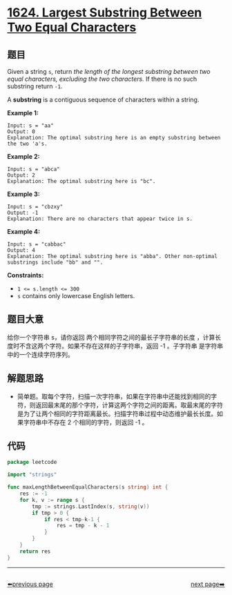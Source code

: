 # [1624. Largest Substring Between Two Equal Characters](https://leetcode.com/problems/largest-substring-between-two-equal-characters/)

## 题目

Given a string `s`, return *the length of the longest substring between two equal characters, excluding the two characters.* If there is no such substring return `-1`.

A **substring** is a contiguous sequence of characters within a string.

**Example 1:**

```
Input: s = "aa"
Output: 0
Explanation: The optimal substring here is an empty substring between the two 'a's.
```

**Example 2:**

```
Input: s = "abca"
Output: 2
Explanation: The optimal substring here is "bc".
```

**Example 3:**

```
Input: s = "cbzxy"
Output: -1
Explanation: There are no characters that appear twice in s.
```

**Example 4:**

```
Input: s = "cabbac"
Output: 4
Explanation: The optimal substring here is "abba". Other non-optimal substrings include "bb" and "".
```

**Constraints:**

- `1 <= s.length <= 300`
- `s` contains only lowercase English letters.

## 题目大意

给你一个字符串 s，请你返回 两个相同字符之间的最长子字符串的长度 ，计算长度时不含这两个字符。如果不存在这样的子字符串，返回 -1 。子字符串 是字符串中的一个连续字符序列。

## 解题思路

- 简单题。取每个字符，扫描一次字符串，如果在字符串中还能找到相同的字符，则返回最末尾的那个字符，计算这两个字符之间的距离。取最末尾的字符是为了让两个相同的字符距离最长。扫描字符串过程中动态维护最长长度。如果字符串中不存在 2 个相同的字符，则返回 -1 。

## 代码

```go
package leetcode

import "strings"

func maxLengthBetweenEqualCharacters(s string) int {
	res := -1
	for k, v := range s {
		tmp := strings.LastIndex(s, string(v))
		if tmp > 0 {
			if res < tmp-k-1 {
				res = tmp - k - 1
			}
		}
	}
	return res
}
```



----------------------------------------------
<div style="display: flex;justify-content: space-between;align-items: center;">
<p><a href="https://books.halfrost.com/leetcode/ChapterFour/1600~1699/1619.Mean-of-Array-After-Removing-Some-Elements/">⬅️previous page</a></p>
<p><a href="https://books.halfrost.com/leetcode/ChapterFour/1600~1699/1629.Slowest-Key/">next page➡️</a></p>
</div>
